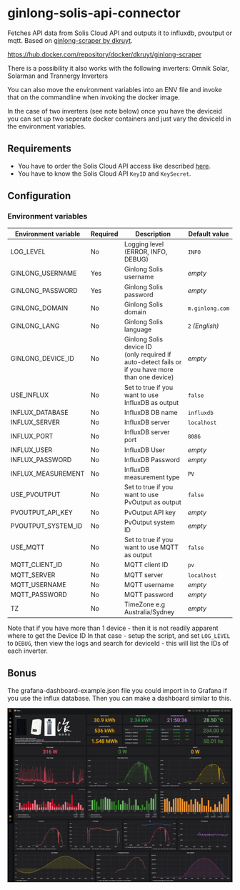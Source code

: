 # ginlong-solis-api-connector

Fetches API data from Solis Cloud API and outputs it to influxdb, pvoutput or mqtt. Based on [ginlong-scraper by dkruyt](https://github.com/dkruyt/ginlong-scraper).

https://hub.docker.com/repository/docker/dkruyt/ginlong-scraper

There is a possibility it also works with the following inverters: Omnik Solar, Solarman and Trannergy Inverters

You can also move the environment variables into an ENV file and invoke that on the commandline when 
invoking the docker image.

In the case of two inverters (see note below) once you have the deviceid you can set up two seperate docker containers
and just vary the deviceId in the environment variables.

## Requirements
* You have to order the Solis Cloud API access like described [here](https://solis-service.solisinverters.com/support/solutions/articles/44002212561-api-access-soliscloud).
* You have to know the Solis Cloud API `KeyID` and `KeySecret`.

## Configuration

### Environment variables

| Environment variable      | Required | Description                                                                                          | Default value   |
|---------------------------|----------|------------------------------------------------------------------------------------------------------|-----------------|
| LOG_LEVEL                 | No       | Logging level (ERROR, INFO, DEBUG)                                                                   | `INFO`          |
| GINLONG_USERNAME          | Yes      | Ginlong Solis username                                                                               | *empty*         |
| GINLONG_PASSWORD          | Yes      | Ginlong Solis password                                                                               | *empty*         |
| GINLONG_DOMAIN            | No       | Ginlong Solis domain                                                                                 | `m.ginlong.com` |
| GINLONG_LANG              | No       | Ginlong Solis language                                                                               | `2` *(English)* |
| GINLONG_DEVICE_ID         | No       | Ginlong Solis device ID<br/>(only required if auto-detect fails or if you have more than one device) | *empty*         |
| USE_INFLUX                | No       | Set to true if you want to use InfluxDB as output                                                    | `false`         |
| INFLUX_DATABASE           | No       | InfluxDB DB name                                                                                     | `influxdb`      |
| INFLUX_SERVER             | No       | InfluxDB server                                                                                      | `localhost`     |
| INFLUX_PORT               | No       | InfluxDB server port                                                                                 | `8086`          |
| INFLUX_USER               | No       | InfluxDB User                                                                                        | *empty*         |
| INFLUX_PASSWORD           | No       | InfluxDB Password                                                                                    | *empty*         |
| INFLUX_MEASUREMENT        | No       | InfluxDB measurement type                                                                            | `PV`            |
| USE_PVOUTPUT              | No       | Set to true if you want to use PvOutput as output                                                    | `false`         |
| PVOUTPUT_API_KEY          | No       | PvOutput API key                                                                                     | *empty*         |
| PVOUTPUT_SYSTEM_ID        | No       | PvOutput system ID                                                                                   | *empty*         |
| USE_MQTT                  | No       | Set to true if you want to use MQTT as output                                                        | `false`         |
| MQTT_CLIENT_ID            | No       | MQTT client ID                                                                                       | `pv`            |
| MQTT_SERVER               | No       | MQTT server                                                                                          | `localhost`     |
| MQTT_USERNAME             | No       | MQTT username                                                                                        | *empty*         |
| MQTT_PASSWORD             | No       | MQTT password                                                                                        | *empty*         |
| TZ                        | No       | TimeZone e.g Australia/Sydney                                                                        | *empty*         |

Note that if you have more than 1 device - then it is not readily apparent where to get the Device ID
In that case - setup the script, and set `LOG_LEVEL` to `DEBUG`, then view the logs and search for deviceId - 
this will list the IDs of each inverter.

## Bonus

The grafana-dashboard-example.json file you could import in to Grafana if you use the influx database. Then you can make a dashboard similar to this.

![grafana](https://github.com/dkruyt/resources/raw/master/grafana-dashboard-ginlong-small.png)
